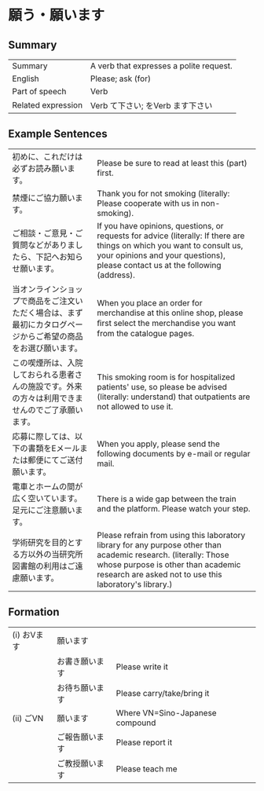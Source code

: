 # 願う・願います

## Summary

<table><tr>   <td>Summary</td>   <td>A verb that expresses a polite request.</td></tr><tr>   <td>English</td>   <td>Please; ask (for)</td></tr><tr>   <td>Part of speech</td>   <td>Verb</td></tr><tr>   <td>Related expression</td>   <td>Verb て下さい; をVerb ます下さい</td></tr></table>

## Example Sentences

<table><tr>   <td>初めに、これだけは必ずお読み願います。</td>   <td>Please be sure to read at least this (part) first.</td></tr><tr>   <td>禁煙にご協力願います。</td>   <td>Thank you for not smoking (literally: Please cooperate with us in non-smoking).</td></tr><tr>   <td>ご相談・ご意見・ご質問などがありましたら、下記へお知らせ願います。</td>   <td>If you have opinions, questions, or requests for advice (literally: If there are things on which you want to consult us, your opinions and your questions), please contact us at the following (address).</td></tr><tr>   <td>当オンラインショップで商品をご注文いただく場合は、まず最初にカタログページからご希望の商品をお選び願います。</td>   <td>When you place an order for merchandise at this online shop, please ﬁrst select the merchandise you want from the catalogue pages.</td></tr><tr>   <td>この喫煙所は、入院しておられる患者さんの施設です。外来の方々は利用できませんのでご了承願います。</td>   <td>This smoking room is for hospitalized patients' use, so please be advised (literally: understand) that outpatients are not allowed to use it.</td></tr><tr>   <td>応募に際しては、以下の書類をEメールまたは郵便にてご送付願います。</td>   <td>When you apply, please send the following documents by e-mail or regular mail.</td></tr><tr>   <td>電車とホームの間が広く空いています。足元にご注意願います。</td>   <td>There is a wide gap between the train and the platform. Please watch your step.</td></tr><tr>   <td>学術研究を目的とする方以外の当研究所図書館の利用はご遠慮願います。</td>   <td>Please refrain from using this laboratory library for any purpose other than academic research. (literally: Those whose purpose is other than academic research are asked not to use this laboratory's library.)</td></tr></table>

## Formation

<table class="table"><tbody><tr class="tr head"><td class="td"><span class="numbers">(i)</span> <span class="bold">おVます</span></td><td class="td"><span class="concept">願います</span></td><td class="td"></td></tr><tr class="tr"><td class="td"></td><td class="td"><span>お書き</span><span class="concept">願います</span></td><td class="td"><span>Please write it</span></td></tr><tr class="tr"><td class="td"></td><td class="td"><span>お待ち</span><span class="concept">願います</span></td><td class="td"><span>Please carry/take/bring it</span></td></tr><tr class="tr head"><td class="td"><span class="numbers">(ii)</span> <span class="bold">ごVN</span></td><td class="td"><span class="concept">願います</span></td><td class="td"><span>Where VN=Sino-Japanese compound</span></td></tr><tr class="tr"><td class="td"></td><td class="td"><span>ご報告</span><span class="concept">願います</span></td><td class="td"><span>Please report it</span></td></tr><tr class="tr"><td class="td"></td><td class="td"><span>ご教授</span><span class="concept">願います</span></td><td class="td"><span>Please teach me</span></td></tr></tbody></table>

